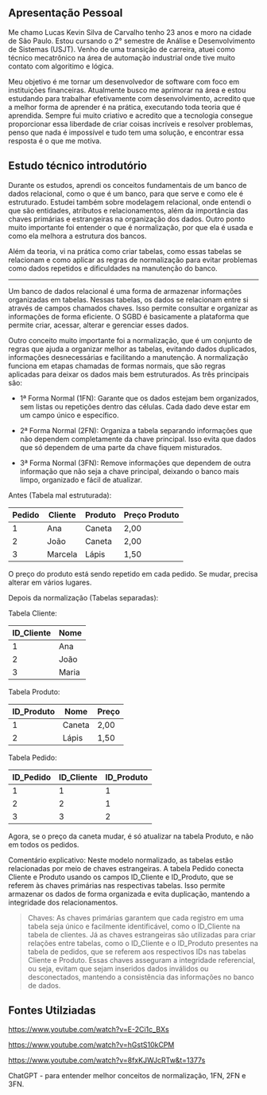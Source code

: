 ## Apresentação Pessoal

Me chamo Lucas Kevin Silva de Carvalho tenho 23 anos e moro na cidade de São Paulo.
Estou cursando o 2° semestre de Análise e Desenvolvimento de Sistemas (USJT). Venho de uma transição de carreira, atuei como técnico mecatrônico na área de automação industrial onde tive muito contato com algoritimo e lógica.

Meu objetivo é me tornar um desenvolvedor de software com foco em instituições financeiras. Atualmente busco me aprimorar na área e estou estudando para trabalhar efetivamente com desenvolvimento, acredito que a melhor forma de aprender é na prática, executando toda teoria que é aprendida. Sempre fui muito criativo e acredito que a tecnologia consegue proporcionar essa liberdade de criar coisas incríveis e resolver problemas, penso que nada é impossível e tudo tem uma solução, e encontrar essa resposta é o que me motiva.


## Estudo técnico introdutório

Durante os estudos, aprendi os conceitos fundamentais de um banco de dados relacional, como o que é um banco, para que serve e como ele é estruturado. Estudei também sobre modelagem relacional, onde entendi o que são entidades, atributos e relacionamentos, além da importância das chaves primárias e estrangeiras na organização dos dados. Outro ponto muito importante foi entender o que é normalização, por que ela é usada e como ela melhora a estrutura dos bancos.

Além da teoria, vi na prática como criar tabelas, como essas tabelas se relacionam e como aplicar as regras de normalização para evitar problemas como dados repetidos e dificuldades na manutenção do banco.

---

Um banco de dados relacional é uma forma de armazenar informações organizadas em tabelas. Nessas tabelas, os dados se relacionam entre si através de campos chamados chaves. Isso permite consultar e organizar as informações de forma eficiente. O SGBD é basicamente a plataforma que permite criar, acessar, alterar e gerenciar esses dados.

Outro conceito muito importante foi a normalização, que é um conjunto de regras que ajuda a organizar melhor as tabelas, evitando dados duplicados, informações desnecessárias e facilitando a manutenção.
A normalização funciona em etapas chamadas de formas normais, que são regras aplicadas para deixar os dados mais bem estruturados. As três principais são:

- 1ª Forma Normal (1FN): Garante que os dados estejam bem organizados, sem listas ou repetições dentro das células. Cada dado deve estar em um campo único e específico.

- 2ª Forma Normal (2FN): Organiza a tabela separando informações que não dependem completamente da chave principal. Isso evita que dados que só dependem de uma parte da chave fiquem misturados.

- 3ª Forma Normal (3FN): Remove informações que dependem de outra informação que não seja a chave principal, deixando o banco mais limpo, organizado e fácil de atualizar.


Antes (Tabela mal estruturada):

| Pedido | Cliente | Produto | Preço Produto |
| ------ |---------| ------- | ------------- |
| 1      | Ana     | Caneta  | 2,00          |
| 2      | João    | Caneta  | 2,00          |
| 3      | Marcela | Lápis   | 1,50          |

O preço do produto está sendo repetido em cada pedido. Se mudar, precisa alterar em vários lugares.

Depois da normalização (Tabelas separadas):

Tabela Cliente:

| ID\_Cliente | Nome  |
| ----------- | ----- |
| 1           | Ana   |
| 2           | João  |
| 3           | Maria |

Tabela Produto:

| ID\_Produto | Nome   | Preço |
| ----------- | ------ | ----- |
| 1           | Caneta | 2,00  |
| 2           | Lápis  | 1,50  |

Tabela Pedido:

| ID\_Pedido | ID\_Cliente | ID\_Produto |
| ---------- | ----------- | ----------- |
| 1          | 1           | 1           |
| 2          | 2           | 1           |
| 3          | 3           | 2           |

Agora, se o preço da caneta mudar, é só atualizar na tabela Produto, e não em todos os pedidos.

Comentário explicativo:
Neste modelo normalizado, as tabelas estão relacionadas por meio de chaves estrangeiras. A tabela Pedido conecta Cliente e Produto usando os campos ID_Cliente e ID_Produto, que se referem às chaves primárias nas respectivas tabelas. Isso permite armazenar os dados de forma organizada e evita duplicação, mantendo a integridade dos relacionamentos.

>Chaves:
As chaves primárias garantem que cada registro em uma tabela seja único e facilmente identificável, como o ID_Cliente na tabela de clientes. Já as chaves estrangeiras são utilizadas para criar relações entre tabelas, como o ID_Cliente e o ID_Produto presentes na tabela de pedidos, que se referem aos respectivos IDs nas tabelas Cliente e Produto. Essas chaves asseguram a integridade referencial, ou seja, evitam que sejam inseridos dados inválidos ou desconectados, mantendo a consistência das informações no banco de dados.

## Fontes Utilziadas

https://www.youtube.com/watch?v=E-2Ci1c_BXs

https://www.youtube.com/watch?v=hGstS10kCPM

https://www.youtube.com/watch?v=8fxKJWJcRTw&t=1377s

ChatGPT - para entender melhor conceitos de normalização, 1FN, 2FN e 3FN.

